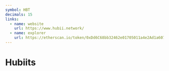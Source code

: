 ```yaml
---
symbol: HBT
decimals: 15
links:
  - name: website
    url: https://www.hubii.network/
  - name: explorer
    url: https://etherscan.io/token/0xDd6C68bb32462e01705011a4e2Ad1a60740f217F
---
```


# Hubiits
